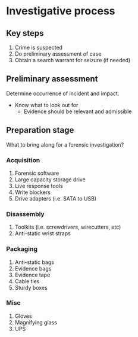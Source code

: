 # Investigative process

## Key steps

1. Crime is suspected
2. Do preliminary assessment of case
3. Obtain a search warrant for seizure (if needed)
  
## Preliminary assessment

Determine occurrence of incident and impact.

* Know what to look out for
  * Evidence should be relevant and admissible

## Preparation stage

What to bring along for a forensic investigation?

### Acquisition

1. Forensic software
2. Large capacity storage drive
3. Live response tools
4. Write blockers
5. Drive adapters (i.e. SATA to USB)

### Disassembly

1. Toolkits (i.e. screwdrivers, wirecutters, etc)
2. Anti-static wrist straps

### Packaging

1. Anti-static bags
2. Evidence bags
3. Evidence tape
4. Cable ties
5. Sturdy boxes

### Misc

1. Gloves
2. Magnifying glass
3. UPS
